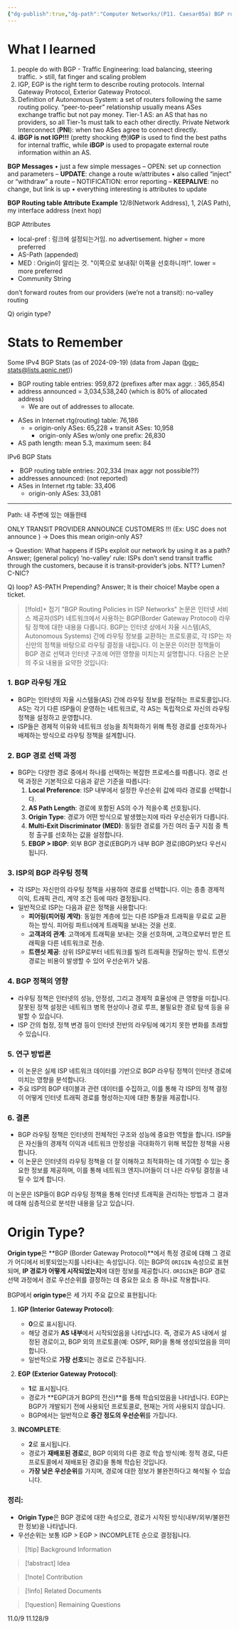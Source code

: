```yaml
---
{"dg-publish":true,"dg-path":"Computer Networks/(P11. Caesar05a) BGP routing policies in ISP networks Review.md","permalink":"/computer-networks/p11-caesar05a-bgp-routing-policies-in-isp-networks-review/","tags":["PaperReview"]}
---
```


# What I learned
1. people do with BGP - Traffic Engineering: load balancing, steering traffic. > still, fat finger and scaling problem
2. IGP, EGP is the right term to describe routing protocols. Internal Gateway Protocol, Exterior Gateway Protocol.
3. Definition of Autonomous System: a set of routers following the same routing policy. “peer-to-peer” relationship usually means ASes exchange traffic but not pay money.  Tier-1 AS: an AS that has no providers, so all Tier-1s must talk to each other directly. Private Network Interconnect (**PNI**): when two ASes agree to connect directly. 
4. **iBGP is not IGP!!!** (pretty shocking 😳)**IGP** is used to find the best paths for internal traffic, while **iBGP** is used to propagate external route information within an AS.

**BGP Messages**
• just a few simple messages
– OPEN: set up connection and parameters
– **UPDATE**: change a route w/attributes
• also called “inject” or “withdraw” a route
– NOTIFICATION: error reporting
– **KEEPALIVE**: no change, but link is up
• everything interesting is attributes to update

**BGP Routing table Attribute Example**
12/8(Network Address), 1, 2(AS Path), my interface address (next hop)

BGP Attributes
- local-pref : 링크에 설정되는거임. no advertisement. higher = more preferred
- AS-Path (appended)
- MED : Origin이 알리는 것. "이쪽으로 보내줘! 이쪽을 선호하니까!". lower = more preferred
- Community String

don’t forward routes from our providers (we’re not a transit): no-valley routing

Q) origin type?


# Stats to Remember
Some IPv4 BGP Stats (as of 2024-09-19) (data from Japan (bgp-stats@lists.apnic.net))
- BGP routing table entries: 959,872 (prefixes after max aggr. : 365,854)
- address announced = 3,034,538,240 (which is 80% of allocated address)
	- We are out of addresses to allocate.

* ASes in Internet rtg(routing) table: 76,186
	* = origin-only ASes: 65,228 + transit ASes: 10,958
		* origin-only ASes w/only one prefix: 26,830
* AS path length: mean 5.3, maximum seen: 84

IPv6 BGP Stats
-  BGP routing table entries: 202,334 (max aggr not possible??)
- addresses announced: (not reported)
- ASes in Internet rtg table: 33,406
	- origin-only ASes: 33,081



---

Path: 내 주변에 있는 애들한테 

ONLY TRANSIT PROVIDER ANNOUNCE CUSTOMERS !!!
(Ex: USC does not announce )
-> Does this mean origin-only AS?

-> Question: What happens if ISPs exploit our network by using it as a path?
Answer; (general policy) ‘no-valley’ rule: ISPs don’t send transit traffic through the customers, because it is transit-provider’s jobs.
NTT? Lumen? C-NIC?

Q) loop? AS-PATH Prepending?
Answer; It is their choice! Maybe open a ticket.



> [!fold]+ 접기
> "BGP Routing Policies in ISP Networks" 논문은 인터넷 서비스 제공자(ISP) 네트워크에서 사용하는 BGP(Border Gateway Protocol) 라우팅 정책에 대한 내용을 다룹니다. BGP는 인터넷 상에서 자율 시스템(AS, Autonomous Systems) 간에 라우팅 정보를 교환하는 프로토콜로, 각 ISP는 자신만의 정책을 바탕으로 라우팅 결정을 내립니다. 이 논문은 이러한 정책들이 BGP 경로 선택과 인터넷 구조에 어떤 영향을 미치는지 설명합니다.
> 다음은 논문의 주요 내용을 요약한 것입니다:
	
### 1. **BGP 라우팅 개요**
   - BGP는 인터넷의 자율 시스템들(AS) 간에 라우팅 정보를 전달하는 프로토콜입니다. AS는 각기 다른 ISP들이 운영하는 네트워크로, 각 AS는 독립적으로 자신의 라우팅 정책을 설정하고 운영합니다.
   - ISP들은 경제적 이유와 네트워크 성능을 최적화하기 위해 특정 경로를 선호하거나 배제하는 방식으로 라우팅 정책을 설계합니다.

### 2. **BGP 경로 선택 과정**
   - BGP는 다양한 경로 중에서 하나를 선택하는 복잡한 프로세스를 따릅니다. 경로 선택 과정은 기본적으로 다음과 같은 기준을 따릅니다:
	 1. **Local Preference**: ISP 내부에서 설정한 우선순위 값에 따라 경로를 선택합니다.
	 2. **AS Path Length**: 경로에 포함된 AS의 수가 적을수록 선호됩니다.
	 3. **Origin Type**: 경로가 어떤 방식으로 발생했는지에 따라 우선순위가 다릅니다.
	 4. **Multi-Exit Discriminator (MED)**: 동일한 경로를 가진 여러 출구 지점 중 특정 출구를 선호하는 값을 설정합니다.
	 5. **EBGP > IBGP**: 외부 BGP 경로(EBGP)가 내부 BGP 경로(IBGP)보다 우선시됩니다.

### 3. **ISP의 BGP 라우팅 정책**
   - 각 ISP는 자신만의 라우팅 정책을 사용하여 경로를 선택합니다. 이는 종종 경제적 이익, 트래픽 관리, 계약 조건 등에 따라 결정됩니다.
   - 일반적으로 ISP는 다음과 같은 정책을 사용합니다:
	 - **피어링(피어링 계약)**: 동일한 계층에 있는 다른 ISP들과 트래픽을 무료로 교환하는 방식. 피어링 파트너에게 트래픽을 보내는 것을 선호.
	 - **고객과의 관계**: 고객에게 트래픽을 보내는 것을 선호하며, 고객으로부터 받은 트래픽을 다른 네트워크로 전송.
	 - **트랜싯 제공**: 상위 ISP로부터 네트워크를 빌려 트래픽을 전달하는 방식. 트랜싯 경로는 비용이 발생할 수 있어 우선순위가 낮음.

### 4. **BGP 정책의 영향**
   - 라우팅 정책은 인터넷의 성능, 안정성, 그리고 경제적 효율성에 큰 영향을 미칩니다. 잘못된 정책 설정은 네트워크 병목 현상이나 경로 루프, 불필요한 경로 탐색 등을 유발할 수 있습니다.
   - ISP 간의 협정, 정책 변경 등이 인터넷 전반의 라우팅에 예기치 못한 변화를 초래할 수 있습니다. 

### 5. **연구 방법론**
   - 이 논문은 실제 ISP 네트워크 데이터를 기반으로 BGP 라우팅 정책이 인터넷 경로에 미치는 영향을 분석합니다.
   - 주요 ISP의 BGP 테이블과 관련 데이터를 수집하고, 이를 통해 각 ISP의 정책 결정이 어떻게 인터넷 트래픽 경로를 형성하는지에 대한 통찰을 제공합니다.

### 6. **결론**
   - BGP 라우팅 정책은 인터넷의 전체적인 구조와 성능에 중요한 역할을 합니다. ISP들은 자신들의 경제적 이익과 네트워크 안정성을 극대화하기 위해 복잡한 정책을 사용합니다.
   - 이 논문은 인터넷의 라우팅 정책을 더 잘 이해하고 최적화하는 데 기여할 수 있는 중요한 정보를 제공하며, 이를 통해 네트워크 엔지니어들이 더 나은 라우팅 결정을 내릴 수 있게 합니다.

이 논문은 ISP들이 BGP 라우팅 정책을 통해 인터넷 트래픽을 관리하는 방법과 그 결과에 대해 심층적으로 분석한 내용을 담고 있습니다.


# Origin Type?

**Origin type**은 **BGP (Border Gateway Protocol)**에서 특정 경로에 대해 그 경로가 어디에서 비롯되었는지를 나타내는 속성입니다. 이는 BGP의 `ORIGIN` 속성으로 표현되며, **IP 경로가 어떻게 시작되었는지**에 대한 정보를 제공합니다. `ORIGIN`은 BGP 경로 선택 과정에서 경로 우선순위를 결정하는 데 중요한 요소 중 하나로 작용합니다.

BGP에서 **origin type**은 세 가지 주요 값으로 표현됩니다:

1. **IGP (Interior Gateway Protocol)**:
   - **0**으로 표시됩니다.
   - 해당 경로가 **AS 내부**에서 시작되었음을 나타냅니다. 즉, 경로가 AS 내에서 설정된 경로이고, BGP 외의 프로토콜(예: OSPF, RIP)을 통해 생성되었음을 의미합니다.
   - 일반적으로 **가장 선호**되는 경로로 간주됩니다.

2. **EGP (Exterior Gateway Protocol)**:
   - **1**로 표시됩니다.
   - 경로가 **EGP(과거 BGP의 전신)**를 통해 학습되었음을 나타냅니다. EGP는 BGP가 개발되기 전에 사용되던 프로토콜로, 현재는 거의 사용되지 않습니다.
   - BGP에서는 일반적으로 **중간 정도의 우선순위**를 가집니다.

3. **INCOMPLETE**:
   - **2**로 표시됩니다.
   - 경로가 **재배포된 경로**로, BGP 이외의 다른 경로 학습 방식(예: 정적 경로, 다른 프로토콜에서 재배포된 경로)을 통해 학습된 것입니다.
   - **가장 낮은 우선순위**를 가지며, 경로에 대한 정보가 불완전하다고 해석될 수 있습니다.

### 정리:
- **Origin Type**은 BGP 경로에 대한 속성으로, 경로가 시작된 방식(내부/외부/불완전한 정보)을 나타냅니다.
- 우선순위는 보통 IGP > EGP > INCOMPLETE 순으로 결정됩니다.





> [!tip] Background Information

> [!abstract] Idea

> [!note] Contribution

> [!info] Related Documents

> [!question] Remaining Questions



11.0/9
11.128/9

